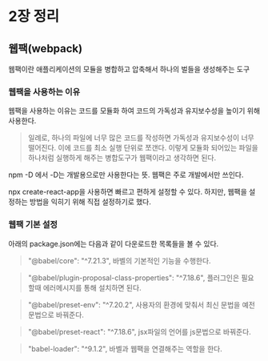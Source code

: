 # 2장 정리

## 웹팩(webpack)
웹팩이란 애플리케이션의 모듈을 병합하고 압축해서 하나의 벌들을 생성해주는 도구

### 웹팩을 사용하는 이유
웹팩을 사용하는 이유는 코드를 모듈화 하여 코드의 가독성과 유지보수성을 높이기 위해 사용한다.

>일례로, 하나의 파일에 너무 많은 코드를 작성하면 가독성과 유지보수성이 너무 떨어진다. 이에 코드를 최소 실행 단위로 쪼갠다. 이렇게 모듈화 되어있는 파일을 하나처럼 실행하게 해주는 병합도구가 웹팩이라고 생각하면 된다.

npm -D 에서 -D는 개발용으로만 사용한다는 뜻. 웹팩은 주로 개발에서만 쓰인다.

npx create-react-app을 사용하면 빠르고 편하게 설정할 수 있다. 하지만, 웹팩을 설정하는 방법을 익히기 위해 직접 설정하기로 했다.

### 웹팩 기본 설정
아래의 package.json에는 다음과 같이 다운로드한 목록들을 볼 수 있다.

>"@babel/core": "^7.21.3", 
바벨의 기본적인 기능을 수행한다.

>"@babel/plugin-proposal-class-properties": "^7.18.6",
플러그인은 필요할때 에러메시지를 통해 설치하면 된다.

>"@babel/preset-env": "^7.20.2",
사용자의 환경에 맞춰서 최신 문법을 예전 문법으로 바꿔준다.

>"@babel/preset-react": "^7.18.6",
jsx파일의 언어를 js문법으로 바꿔준다.

>"babel-loader": "^9.1.2",
바벨과 웹팩을 연결해주는 역할을 한다.